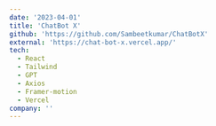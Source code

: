 ```yaml
---
date: '2023-04-01'
title: 'ChatBot X'
github: 'https://github.com/Sambeetkumar/ChatBotX'
external: 'https://chat-bot-x.vercel.app/'
tech:
  - React
  - Tailwind
  - GPT
  - Axios
  - Framer-motion
  - Vercel
company: ''
---
```

